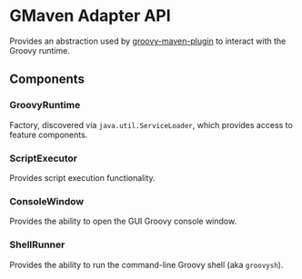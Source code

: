 <!--

    Copyright (c) 2007-2013, the original author or authors.

    This program is licensed to you under the Apache License Version 2.0,
    and you may not use this file except in compliance with the Apache License Version 2.0.
    You may obtain a copy of the Apache License Version 2.0 at http://www.apache.org/licenses/LICENSE-2.0.

    Unless required by applicable law or agreed to in writing,
    software distributed under the Apache License Version 2.0 is distributed on an
    "AS IS" BASIS, WITHOUT WARRANTIES OR CONDITIONS OF ANY KIND, either express or implied.
    See the Apache License Version 2.0 for the specific language governing permissions and limitations there under.

-->
# GMaven Adapter API

Provides an abstraction used by [groovy-maven-plugin](../groovy-maven-plugin/index.html) to
interact with the Groovy runtime.

## Components

### GroovyRuntime

Factory, discovered via `java.util.ServiceLoader`, which provides access to feature components.

### ScriptExecutor

Provides script execution functionality.

### ConsoleWindow

Provides the ability to open the GUI Groovy console window.

### ShellRunner

Provides the ability to run the command-line Groovy shell (aka `groovysh`).

